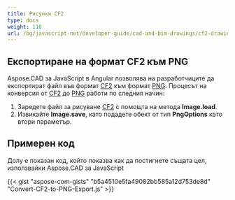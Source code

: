 ```yaml
---
title: Рисунки CF2
type: docs
weight: 110
url: /bg/javascript-net/developer-guide/cad-and-bim-drawings/cf2-drawings/
---
```


## **Експортиране на формат CF2 към PNG**

Aspose.CAD за JavaScript в Angular позволява на разработчиците да експортират файл във формат [CF2](https://docs.fileformat.com/cad/cf2/) към формат [PNG](https://docs.fileformat.com/image/png/).
Процесът на конверсия от [CF2](https://docs.fileformat.com/cad/cf2/) до [PNG](https://docs.fileformat.com/image/png/) работи по следния начин:

1. Заредете файл за рисуване [CF2](https://docs.fileformat.com/cad/cf2/) с помощта на метода **Image.load**.
1. Извикайте **Image.save**, като подадете обект от тип **PngOptions** като втори параметър.

## Примерен код

Долу е показан код, който показва как да постигнете същата цел, използвайки Aspose.CAD за JavaScript

{{< gist "aspose-com-gists" "b5a4510e5fa49082bb585a12d753de8d" "Convert-CF2-to-PNG-Export.js" >}}
